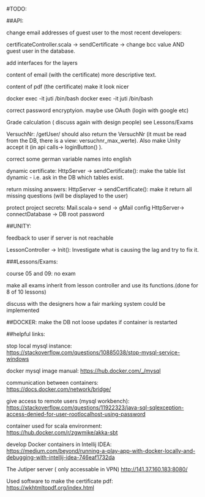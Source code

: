 #TODO:

##API:

change email addresses of guest user to the most recent developers:

certificateController.scala -> sendCertificate -> change bcc value
AND
guest user in the database.

add interfaces for the layers

content of email (with the certificate)
more descriptive text.

content of pdf (the certificate) 
make it look nicer

docker exec -it juti /bin/bash docker exec -it juti /bin/bash 

correct password encryptyion. maybe use OAuth (login with google etc)

Grade calculation ( discuss again with design people) see Lessons/Exams

VersuchNr: 
/getUser/ should also return the VersuchNr (it must be read from the DB, there is a view: versuchnr_max_werte).
Also make Unity accept it (in api calls-> loginButton() ).

correct some german variable names into english

dynamic certificate:
HttpServer -> sendCertificate():
make the table list dynamic - i.e. ask in the DB which tables exist.

return missing answers:
HttpServer -> sendCertificate():
make it return all missing questions (will be displayed to the user)

protect project secrets: 
Mail.scala-> send -> gMail config
HttpServer-> connectDatabase -> DB root password


##UNITY:

feedback to user if server is not reachable

LessonController -> Init():
Investigate what is causing the lag and try to fix it.


###Lessons/Exams:

course 05 and 09: no exam

make all exams inherit from lesson controller and use its functions.(done for 8 of 10 lessons)

discuss with the designers how a fair marking system could be implemented


##DOCKER:
make the DB not loose updates if container is restarted



##helpful links:

stop local mysql instance: 
https://stackoverflow.com/questions/10885038/stop-mysql-service-windows

docker mysql image manual:
https://hub.docker.com/_/mysql

communication between containers:
https://docs.docker.com/network/bridge/

give access to remote users
(mysql workbench):
https://stackoverflow.com/questions/11922323/java-sql-sqlexception-access-denied-for-user-rootlocalhost-using-password

container used for scala environment:
https://hub.docker.com/r/zgwmike/akka-sbt

develop Docker containers in Intellij IDEA:
https://medium.com/beyond/running-a-play-app-with-docker-locally-and-debugging-with-intellij-idea-746eaf1732da

The Jutiper server ( only accessable in VPN)
http://141.37.160.183:8080/

Used software to make the certificate pdf:
https://wkhtmltopdf.org/index.html




